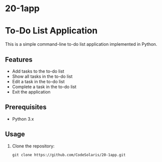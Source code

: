# 20-1app
# To-Do List Application

This is a simple command-line to-do list application implemented in Python.

## Features

- Add tasks to the to-do list
- Show all tasks in the to-do list
- Edit a task in the to-do list
- Complete a task in the to-do list
- Exit the application

## Prerequisites

- Python 3.x

## Usage

1. Clone the repository:

   ```shell
   git clone https://github.com/CodeSolaris/20-1app.git
